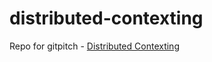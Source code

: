 # distributed-contexting

Repo for gitpitch - [Distributed Contexting](https://gitpitch.com/stefanhans/distributed-contexting#/)

